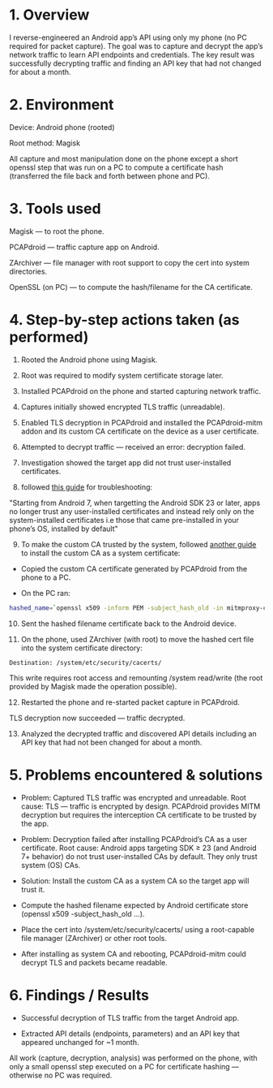# 1. Overview

I reverse-engineered an Android app’s API using only my phone (no PC required for packet capture). The goal was to capture and decrypt the app’s network traffic to learn API endpoints and credentials. The key result was successfully decrypting traffic and finding an API key that had not changed for about a month.

# 2. Environment

Device: Android phone (rooted)

Root method: Magisk

All capture and most manipulation done on the phone except a short openssl step that was run on a PC to compute a certificate hash (transferred the file back and forth between phone and PC).

# 3. Tools used

Magisk — to root the phone.

PCAPdroid — traffic capture app on Android.

ZArchiver — file manager with root support to copy the cert into system directories.

OpenSSL (on PC) — to compute the hash/filename for the CA certificate.

# 4. Step-by-step actions taken (as performed)

1. Rooted the Android phone using Magisk.

2. Root was required to modify system certificate storage later.

3. Installed PCAPdroid on the phone and started capturing network traffic.

4. Captures initially showed encrypted TLS traffic (unreadable).

5. Enabled TLS decryption in PCAPdroid and installed the PCAPdroid-mitm addon and its custom CA certificate on the device as a user certificate.

6. Attempted to decrypt traffic — received an error: decryption failed.

7. Investigation showed the target app did not trust user-installed certificates.

8. followed [this guide](https://emanuele-f.github.io/PCAPdroid/tls_decryption) for troubleshooting:

"Starting from Android 7, when targetting the Android SDK 23 or later, apps no longer trust any user-installed certificates and instead rely only on the system-installed certificates i.e those that came pre-installed in your phone’s OS, installed by default"

9. To make the custom CA trusted by the system, followed [another guide](https://docs.mitmproxy.org/stable/howto/install-system-trusted-ca-android/) to install the custom CA as a system certificate:

- Copied the custom CA certificate generated by PCAPdroid from the phone to a PC.

- On the PC ran:
```bash
hashed_name=`openssl x509 -inform PEM -subject_hash_old -in mitmproxy-ca-cert.cer | head -1` && cp mitmproxy-ca-cert.cer $hashed_name.0
```

10. Sent the hashed filename certificate back to the Android device.

11. On the phone, used ZArchiver (with root) to move the hashed cert file into the system certificate directory:

```Destination: /system/etc/security/cacerts/```

This write requires root access and remounting /system read/write (the root provided by Magisk made the operation possible).

12. Restarted the phone and re-started packet capture in PCAPdroid.

TLS decryption now succeeded — traffic decrypted.

13. Analyzed the decrypted traffic and discovered API details including an API key that had not been changed for about a month.

# 5. Problems encountered & solutions

* Problem: Captured TLS traffic was encrypted and unreadable.
Root cause: TLS — traffic is encrypted by design. PCAPdroid provides MITM decryption but requires the interception CA certificate to be trusted by the app.

* Problem: Decryption failed after installing PCAPdroid’s CA as a user certificate.
Root cause: Android apps targeting SDK ≥ 23 (and Android 7+ behavior) do not trust user-installed CAs by default. They only trust system (OS) CAs.

* Solution: Install the custom CA as a system CA so the target app will trust it.

* Compute the hashed filename expected by Android certificate store (openssl x509 -subject_hash_old …).

* Place the cert into /system/etc/security/cacerts/ using a root-capable file manager (ZArchiver) or other root tools.

* After installing as system CA and rebooting, PCAPdroid-mitm could decrypt TLS and packets became readable.

# 6. Findings / Results

* Successful decryption of TLS traffic from the target Android app.

* Extracted API details (endpoints, parameters) and an API key that appeared unchanged for ~1 month.

All work (capture, decryption, analysis) was performed on the phone, with only a small openssl step executed on a PC for certificate hashing — otherwise no PC was required.
